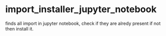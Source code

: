 # import_installer_jupyter_notebook
finds all import in jupyter notebook, check if they are alredy present if not then install it.
